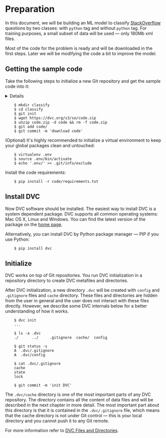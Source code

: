 # Preparation

In this document, we will be building an ML model to classify
[StackOverflow](https://stackoverflow.com) questions by two classes: with
`python` tag and without `python` tag. For training purposes, a small subset of
data will be used — only 180Mb xml files.

Most of the code for the problem is ready and will be downloaded in the first
steps. Later we will be modifying the code a bit to improve the model.

## Getting the sample code

Take the following steps to initialize a new Git repository and get the sample
code into it:

<details>

### Expand to learn how to download on Windows

Windows does not ship `wget` utility by default, so you'll need to use browser
to download `code.zip`.

</details>

```dvc
    $ mkdir classify
    $ cd classify
    $ git init
    $ wget https://dvc.org/s3/so/code.zip
    $ unzip code.zip -d code && rm -f code.zip
    $ git add code/
    $ git commit -m 'download code'
```

(Optional) It's highly recommended to initialize a virtual environment to keep
your global packages clean and untouched:

```dvc
    $ virtualenv .env
    $ source .env/bin/activate
    $ echo '.env/' >> .git/info/exclude
```

Install the code requirements:

```dvc
    $ pip install -r code/requirements.txt
```

## Install DVC

Now DVC software should be installed. The easiest way to install DVC is a system
dependent package. DVC supports all common operating systems: Mac OS X, Linux
and Windows. You can find the latest version of the package on the [home
page](https://dvc.org).

Alternatively, you can install DVC by Python package manager — PIP if you use
Python:

```dvc
    $ pip install dvc
```

## Initialize

DVC works on top of Git repositories. You run DVC initialization in a repository
directory to create DVC metafiles and directories.

After DVC initialization, a new directory `.dvc` will be created with `config`
and `.gitignore` files and `cache` directory. These files and directories are
hidden from the user in general and the user does not interact with these files
directly. However, we describe some DVC internals below for a better
understanding of how it works.

```dvc
    $ dvc init
    ...

    $ ls -a .dvc
    ./      ../     .gitignore  cache/  config

    $ git status -s
    A  .dvc/.gitignore
    A  .dvc/config

    $ cat .dvc/.gitignore
    cache
    state
    lock

    $ git commit -m 'init DVC'
```

The `.dvc/cache` directory is one of the most important parts of any DVC
repository. The directory contains all the content of data files and will be
described in the next chapter in more detail. The most important part about this
directory is that it is contained in the `.dvc/.gitignore` file, which means
that the cache directory is not under Git control — this is your local directory
and you cannot push it to any Git remote.

For more information refer to [DVC Files and
Directories](https://dvc.org/doc/user-guide/dvc-files-and-directories).
